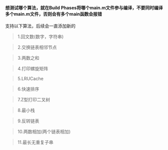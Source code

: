 #### 想测试哪个算法，就在Build Phases将哪个main.m文件参与编译，不要同时编译多个main.m文件，否则会有多个main函数会报错

支持以下算法，后续会一直添加新的

> 1.回文数(数字，字符串)

> 2.交换链表相邻节点

> 3.两数之和

> 4.打印螺旋矩阵

> 5.LRUCache

> 6.快速排序

> 7.Z型打印二叉树

> 8.最小栈

> 9.反转链表

> 10.两数相加(两个链表相加)

> 11.最长无重复子串




